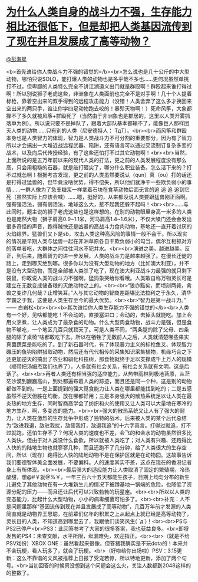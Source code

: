 
#  [为什么人类自身的战斗力不强，生存能力相比还很低下，但是却把人类基因流传到了现在并且发展成了高等动物？](https://zhihu.com/questions/28627014)



[@彭海星](https://zhihu.com/people/c0340b01fbfb547f8a3ab0619ef02595)

&lt;b&gt;首先谁给你人类战斗力不强的错觉的&lt;/b&gt;&lt;br&gt;怎么说也是几十公斤的中大型动物，哪怕只说SOLO，能打爆人类的动物也是多乎哉不多也……更何况虽然单挑打不过，但卑鄙的人类特么完全不讲江湖道义出门就是群殴啊！群殴起来谁打得过啊！所以别说狮子老虎这些，非洲象在人类面前也完全不是对手啊！几十个人提着标枪，靠着空出来的双手得到的远程攻击能力（没错！人类舍弃了这么多才换回来空出来的两只手，谁让你学四足动物跑去咬的！暴殄天物啊！）死命风筝，大象都撑不了多久就被风筝+群殴死了（当然由于非洲象也是群居的，这里以人类开雾抓落单为例）。所以说只要不是掉队了，跟着大部队基本都输不了，能像巨人那样团灭人类的动物……只有别的人类（尼安德特人： TдT）。&lt;br&gt;&lt;br&gt;而风筝和群殴本身也是人类智力的体现，智力是人类战斗力不可分割的重要部分，因为有了智力所以才会搞出一大堆近战远程武器、陷阱，还有语言可以通过交流制订复杂多变的战术，以及向后代传授经验，有了这些还怕打不过其它动物啊！&lt;br&gt;&lt;br&gt;当然，上面所说的是五万年前以来的现代人类的打法，更之前的人类发展程度没有那么高，只会用粗糙的石器，就是敲打砸尖了，哪分什么职业装备。怎么活下来的？打不过就怂啊！根据考古发现，更之前的人类虽然要说认（qun）真（ou）打的话还是打得过猛兽的，但毕竟没啥优势，得不偿失，所以他们就净干一些欺负弱小的事情……一群人像为了急支糖浆一样拿着石块在食草动物后面无言的追 追 追 追到它死（虽然实际上应该会喊）……嗯，挺好的，从来都没说人类要跟猛兽刚正面啊。强有强活法，弱有弱活法，地球这么大，惹不起我还躲不起吗！&lt;br&gt;&lt;br&gt;……与此同时，题主说的狮子老虎这些也是这样想的。在别的动物眼里身高一米多的人类也是庞然大物（狮子肩高0.9~1.1米，河马肩高1.4~1.6米），不仅大嗓门还会会发出很多奇怪的声音，跑得贼快还是凶暴的高战斗力食肉动物，基地还一直开着讨厌的火焰结界。猛兽们又卜是sb，攻击人类这种高风险的事情一般不会干。所以现实的情况是早期人类与猛兽一起在非洲草原各自干欺负弱小的勾当，偶尔互相抓对方的落单者吃，大群体之间往往河水不犯井水。&lt;br&gt;&lt;br&gt;演进之美，越进越美。反正，到后来，随着智力的进一步发展，人类的战斗力是越来越强了。在漫长迁徙的路上，走到哪灭绝到哪。很多你以为没有大型动物的地方（比如澳大利亚），并不是没有大型动物，而是全部被人类杀了吃了，现在澳大利亚战斗力最强的就只剩下袋鼠，你敢说人类的战斗力不强啊，猛犸象哭给你看哦。人类敢自称万物灵长可是建立在无数变成储备粮的灭绝动物之上的。&lt;br&gt;&lt;br&gt;“狼亦黠矣，而顷刻两毙，禽兽之变诈几何哉？止增笑耳。”人与其它动物的智商差距堪比法拉利之于永久，清华学霸之于我，这便是人类生存至今的最大优势。&lt;br&gt;&lt;br&gt;“智力是第一战斗力。” —— 白岩松&lt;br&gt;&lt;br&gt;&lt;b&gt;其次谁给你人类生存能力不强的错觉的&lt;/b&gt;&lt;br&gt;人类有一个好，见啥都能吃！不会动的，直接塞进口；会动的，去掉头就能吃。加上会用火烹煮，让人类成为了最杂食的动物。什么大型肉食动物，战斗力是强，但是食物不够吃，一个地区几百只就顶天了。可是人类不同，“两条腿的除了父母、四条腿的除了桌椅“啥都敢吃下去。所以在牺牲了无数前人之后，人类就清楚哪些果实真菌蔬菜是能吃的了。到了新石器时代，有了体现暴力主义的标枪鱼叉、体现智力碾压的鱼钩陷阱猎取动物，然后还有代代相传的采集知识采集植物，机缘巧合之下还更加逆天的搞出了农业和驯化科技树，那食物就终于足以支撑成千上万人的规模（顺带把汤姆杰瑞们也养了），人多就有社会关系，有社会关系就有文明，这是后话了。&lt;br&gt;&lt;br&gt;再者人类还有相当强的适应能力，从热带雨林到极地苔原，从茫茫沙漠到巍巍高山，到处都遍布着人类的踪迹，而且还是同一个种，这是别的动物都做不到的。一是上面提到的强大觅食能力让人类在哪里都能找到吃的；二是五感虽然不逆天但胜在均衡，放在哪都好用；三是本身强大的散热系统足以让人类在最炎热的地方生存，同时智商高学会了纺织和火的使用又让人类可以大量地在寒冷的地方生存，啊，多变态的能力。&lt;br&gt;&lt;br&gt;强大的散热系统又让人有了强大的耐力，让人类在激烈的生存竞争中形成了独特的战术，后来被人类的某个后代总结为“敌进我退，敌驻我扰，敌疲我打，敌退我追”的十六字真言。打得过就追，打不过就跑，还怕生存不了？何况人类的速度也不差，会飞的和会水的动物虽然很多比人类快，但由于对人类没什么食欲，所以就被人类吃了；对人类有兴趣、还跑得比人快的的陆地生物也就寥寥几种，而且还跑不了几分钟，给了人类很大的生存空间，所以（现存）跑得比人快的陆地动物不是在保护区就是在动物园。这故事告诉我们要德智体美全面发展，不要偏科。人的速度其实不差，这点在现在的香港记者身上有所体现。&lt;br&gt;&lt;br&gt;最后强大的适应能力让人类取消了固定的繁殖期，冷热酸甜，想@#￥就@%￥，一年三百六十五天都能生孩子，日期上均匀分布的新生儿避免了其他动物在有一大堆新生儿的情况下被蹲基地一锅端的危险，也降低了资源分配的压力——而且还让后代可以兴致勃勃的玩星座。&lt;br&gt;&lt;br&gt;所以以人类的变态能力，比起什么大型动物，小小的病毒细菌可怕多了。&lt;br&gt;&lt;br&gt;补充：人不是问题里那样“基因流传到现在并且发展成了高等动物”，几百万年前才发源的人类简直就是动物界王思聪，在前辈们亿年的积累之上从起点上就已经是高等动物了，灵长目的人类，不知道高到哪里去了，我跟他们谈笑风生( `д´)！&lt;br&gt;&lt;br&gt;PS与PS2已停产&lt;br&gt;PS3：此回答参考了大家的很多答案，我也获益良多。&lt;br&gt;即将发售的PS4：未查文献，水平所限，纰漏难免，欢迎指正。&lt;br&gt;&lt;br&gt;（就是不给PSV戏份）XBOX ONE：虽然看起来很像，但答猪我确实是不玩dota的！本来并不会玩梗，看人玩多了，就会了玩梗。&lt;br&gt;（好啦给你出场啦）PSV：3.15更新：这么不靠谱的文风被推荐上日报了受宠若惊，所以特地更新，添加了两个句号。&lt;br&gt;当初回答的时候真没想到这个问题会这么火，关注人数都到2048这样的的整数了。